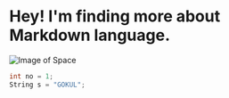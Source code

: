 # Hey! I'm finding more about Markdown language.
![Image of Space](https://aasnova.org/wp-content/uploads/2018/10/HelixNebula.jpg)
~~~C
int no = 1;
String s = "GOKUL";
~~~
